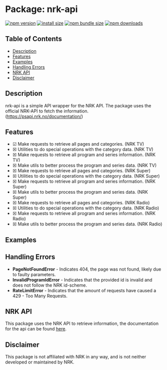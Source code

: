 <h1>Package: nrk-api</h1>

[![npm version](https://img.shields.io/npm/v/nrk-api.svg?style=flat-square)](https://www.npmjs.org/package/nrk-api)
[![install size](https://img.shields.io/badge/dynamic/json?url=https://packagephobia.com/v2/api.json?p=nrk-api&query=$.install.pretty&label=install%20size&style=flat-square)](https://packagephobia.now.sh/result?p=nrk-api)
[![npm bundle size](https://img.shields.io/bundlephobia/minzip/nrk-api?style=flat-square)](https://bundlephobia.com/package/nrk-api@latest)
[![npm downloads](https://img.shields.io/npm/dm/nrk-api.svg?style=flat-square)](https://npm-stat.com/charts.html?package=nrk-api)

<h2>Table of Contents</h2>
<ul>
    <li><a href="#description">Description</a></li>
    <li><a href="#features">Features</a></li>
    <li><a href="#examples">Examples</a></li>
    <li><a href="#errors">Handling Errors</a></li>
    <li><a href="#api">NRK API</a></li>
    <li><a href="#disclaimer">Disclaimer</a></li>
</ul>

<h2 id="description">Description</h2>
<p>nrk-api is a simple API wrapper for the NRK API. The package uses the official NRK-API to fetch the information. (<a href="https://psapi.nrk.no/documentation/">https://psapi.nrk.no/documentation/</a>)</p>

<h2 id="features">Features</h2>
<ul>
    <li>&#x2611 Make requests to retrieve all pages and categories. (NRK TV)</li>
    <li>&#x2612 Utilities to do special operations with the category data. (NRK TV)</li>
    <li>&#x2612 Make requests to retrieve all program and series information. (NRK TV)</li>
    <li>&#x2612 Make utils to better process the program and series data. (NRK TV)</li>
    <li>&#x2612 Make requests to retrieve all pages and categories. (NRK Super)</li>
    <li>&#x2612 Utilities to do special operations with the category data. (NRK Super)</li>
    <li>&#x2612 Make requests to retrieve all program and series information. (NRK Super)</li>
    <li>&#x2612 Make utils to better process the program and series data. (NRK Super)</li>
    <li>&#x2612 Make requests to retrieve all pages and categories. (NRK Radio)</li>
    <li>&#x2612 Utilities to do special operations with the category data. (NRK Radio)</li>
    <li>&#x2612 Make requests to retrieve all program and series information. (NRK Radio)</li>
    <li>&#x2612 Make utils to better process the program and series data. (NRK Radio)</li>
</ul>

<h2 id="examples">Examples</h2>

<h2 id="errors">Handling Errors</h2>
<ul>
    <li><b>PageNotFoundError</b> - Indicates 404, the page was not found, likely due to faulty parameters.</li>
    <li><b>InvalidProgramIdError</b> - Indicates that the provided id is invalid and does not follow the NRK id-scheme.</li>
    <li><b>RateLimitError</b> - Indicates that the amount of requests have caused a 429 - Too Many Requests.</li>
</ul>

<h2 id="api">NRK API</h2>
<p>This package uses the NRK API to retrieve information, the documentation for the api can be found <a href="https://psapi.nrk.no/documentation/">here</a>.</p>

<h2 id="disclaimer">Disclaimer</h2>
<p>This package is not affiliated with NRK in any way, and is not neither developed or maintained by NRK.</p>
